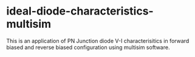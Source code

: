 # ideal-diode-characteristics-multisim

This is an application of PN Junction diode V-I characterisitics in forward biased and reverse biased configuration using multisim software.
